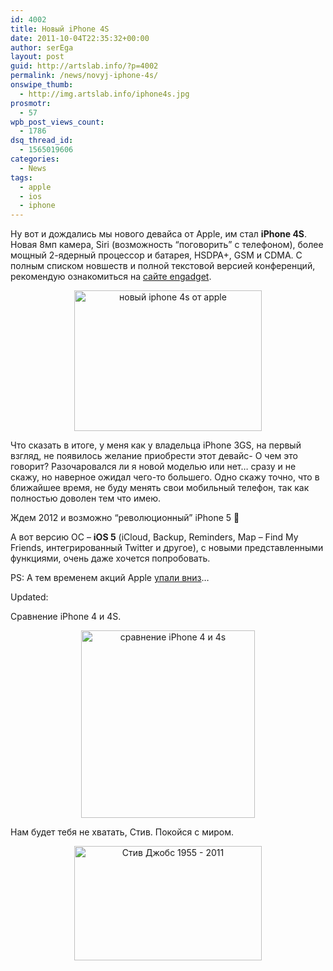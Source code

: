 ```yaml
---
id: 4002
title: Новый iPhone 4S
date: 2011-10-04T22:35:32+00:00
author: serEga
layout: post
guid: http://artslab.info/?p=4002
permalink: /news/novyj-iphone-4s/
onswipe_thumb:
  - http://img.artslab.info/iphone4s.jpg
prosmotr:
  - 57
wpb_post_views_count:
  - 1786
dsq_thread_id:
  - 1565019606
categories:
  - News
tags:
  - apple
  - ios
  - iphone
---
```

Ну вот и дождались мы нового девайса от Apple, им стал **iPhone 4S**. Новая 8мп камера, Siri (возможность &#8220;поговорить&#8221; с телефоном), более мощный 2-ядерный процессор и батарея, HSDPA+, GSM и CDMA. С полным списком новшеств и полной текстовой версией конференций, рекомендую ознакомиться на [сайте engadget](http://www.engadget.com/2011/10/04/apples-lets-talk-iphone-keynote-liveblog/?sort=newest&refresh=60).

<center>
  <a href="http://img.artslab.info/iphone4s.jpg"><img src="http://img.artslab.info/iphone4s-300x225.jpg" alt="новый iphone 4s от apple" title="iphone4s" width="300" height="225" class="alignnone size-medium wp-image-4003" /></a>
</center>

Что сказать в итоге, у меня как у владельца iPhone 3GS, на первый взгляд, не появилось желание приобрести этот девайс- О чем это говорит? Разочаровался ли я новой моделью или нет&#8230; сразу и не скажу, но наверное ожидал чего-то большего. Одно скажу точно, что в ближайшее время, не буду менять свои мобильный телефон, так как полностью доволен тем что имею.

Ждем 2012 и возможно &#8220;революционный&#8221; iPhone 5 🙂
  
А вот версию ОС &#8211; **iOS 5** (iCloud, Backup, Reminders, Map &#8211; Find My Friends, интегрированный Twitter и другое), с новыми представленными функциями, очень даже хочется попробовать.

PS: А тем временем акций Apple [упали вниз](http://lenta.ru/news/2011/10/04/apple/)&#8230;

Updated:

Сравнение iPhone 4 и 4S.

<center>
  <a href="http://img.artslab.info/iphone.jpg"><img src="http://img.artslab.info/iphone-278x300.jpg" alt="сравнение iPhone 4 и 4s" title="iphone" width="278" height="300" class="alignnone size-medium wp-image-4030" srcset="http://img.artslab.info/iphone-278x300.jpg 278w, http://img.artslab.info/iphone.jpg 713w" sizes="(max-width: 278px) 100vw, 278px" /></a>
</center>

Нам будет тебя не хватать, Стив. Покойся с миром.

<center>
  <a href="http://img.artslab.info/steve_jobs_spasibo.jpg"><img src="http://img.artslab.info/steve_jobs_spasibo-300x183.jpg" alt="Стив Джобс 1955 - 2011" title="steve_jobs_spasibo" width="300" height="183" class="alignnone size-medium wp-image-4029" srcset="http://img.artslab.info/steve_jobs_spasibo-300x183.jpg 300w, http://img.artslab.info/steve_jobs_spasibo.jpg 600w" sizes="(max-width: 300px) 100vw, 300px" /></a>
</center>